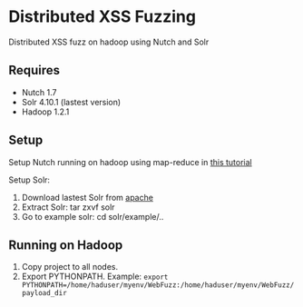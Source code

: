 Distributed XSS Fuzzing
==================

Distributed XSS fuzz on hadoop using Nutch and Solr

Requires
------------------

* Nutch 1.7
* Solr 4.10.1 (lastest version)
* Hadoop 1.2.1

Setup
------------------
Setup Nutch running on hadoop using map-reduce in [this tutorial](http://ranithsachin.blogspot.com/2014/04/building-search-engine-with-nutch-solr.html)

Setup Solr:
1. Download lastest Solr from [apache](http://lucene.apache.org/solr/)
2. Extract Solr: tar zxvf solr
3. Go to example solr: cd solr/example/..

Running on Hadoop
------------------
1. Copy project to all nodes.
2. Export PYTHONPATH. Example: `export PYTHONPATH=/home/haduser/myenv/WebFuzz:/home/haduser/myenv/WebFuzz/payload_dir`
